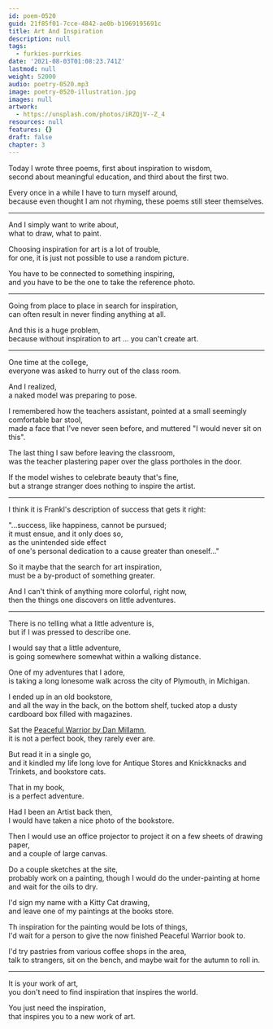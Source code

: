 ```yaml
---
id: poem-0520
guid: 21f85f01-7cce-4842-ae0b-b1969195691c
title: Art And Inspiration
description: null
tags:
  - furkies-purrkies
date: '2021-08-03T01:08:23.741Z'
lastmod: null
weight: 52000
audio: poetry-0520.mp3
image: poetry-0520-illustration.jpg
images: null
artwork:
  - https://unsplash.com/photos/iRZQjV--Z_4
resources: null
features: {}
draft: false
chapter: 3
---
```


Today I wrote three poems, first about inspiration to wisdom,\
second about meaningful education, and third about the first two.

Every once in a while I have to turn myself around,\
because even thought I am not rhyming, these poems still steer themselves.

---

And I simply want to write about,\
what to draw, what to paint.

Choosing inspiration for art is a lot of trouble,\
for one, it is just not possible to use a random picture.

You have to be connected to something inspiring,\
and you have to be the one to take the reference photo.

---

Going from place to place in search for inspiration,\
can often result in never finding anything at all.

And this is a huge problem,\
because without inspiration to art ... you can't create art.

---

One time at the college,\
everyone was asked to hurry out of the class room.

And I realized,\
a naked model was preparing to pose.

I remembered how the teachers assistant, pointed at a small seemingly comfortable bar stool,\
made a face that I've never seen before, and muttered "I would never sit on this".

The last thing I saw before leaving the classroom,\
was the teacher plastering paper over the glass portholes in the door.

If the model wishes to celebrate beauty that's fine,\
but a strange stranger does nothing to inspire the artist.

---

I think it is Frankl's description of success that gets it right:

"...success, like happiness, cannot be pursued;\
it must ensue, and it only does so,\
as the unintended side effect\
of one's personal dedication to a cause greater than oneself..."

So it maybe that the search for art inspiration,\
must be a by-product of something greater.

And I can't think of anything more colorful, right now,\
then the things one discovers on little adventures.

---

There is no telling what a little adventure is,\
but if I was pressed to describe one.

I would say that a little adventure,\
is going somewhere somewhat within a walking distance.

One of my adventures that I adore,\
is taking a long lonesome walk across the city of Plymouth, in Michigan.

I ended up in an old bookstore,\
and all the way in the back, on the bottom shelf, tucked atop a dusty cardboard box filled with magazines.

Sat the [Peaceful Warrior by Dan Millamn](https://www.youtube.com/watch?v=tO5SK-sVNu4),\
it is not a perfect book, they rarely ever are.

But read it in a single go,\
and it kindled my life long love for Antique Stores and Knickknacks and Trinkets, and bookstore cats.

That in my book,\
is a perfect adventure.

Had I been an Artist back then,\
I would have taken a nice photo of the bookstore.

Then I would use an office projector to project it on a few sheets of drawing paper,\
and a couple of large canvas.

Do a couple sketches at the site,\
probably work on a painting, though I would do the under-painting at home and wait for the oils to dry.

I'd sign my name with a Kitty Cat drawing,\
and leave one of my paintings at the books store.

Th inspiration for the painting would be lots of things,\
I'd wait for a person to give the now finished Peaceful Warrior book to.

I'd try pastries from various coffee shops in the area,\
talk to strangers, sit on the bench, and maybe wait for the autumn to roll in.

---

It is your work of art,\
you don't need to find inspiration that inspires the world.

You just need the inspiration,\
that inspires you to a new work of art.
